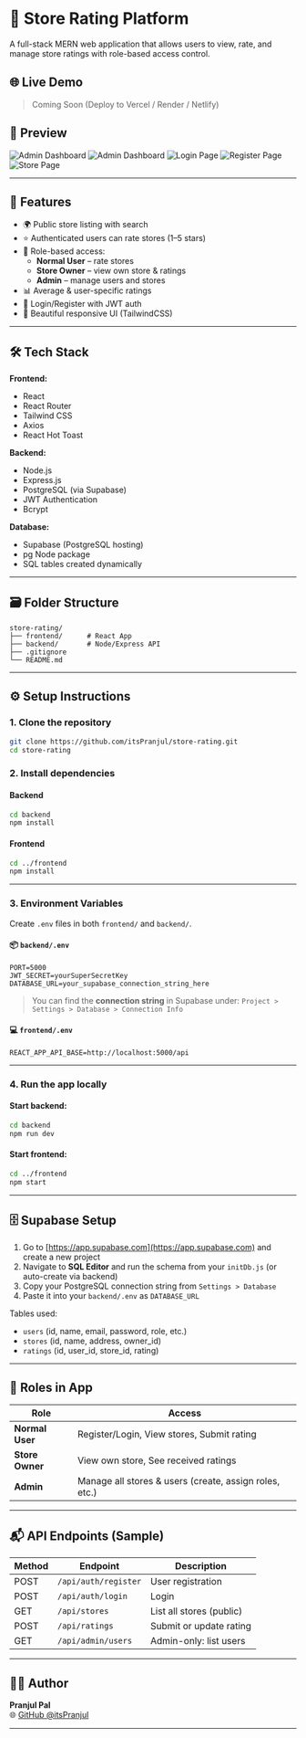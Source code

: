 # 🏪 Store Rating Platform

A full-stack MERN web application that allows users to view, rate, and manage store ratings with role-based access control.

## 🌐 Live Demo

> Coming Soon (Deploy to Vercel / Render / Netlify)

## 📸 Preview

![Admin Dashboard](./assets/AdminDashboard1.png)
![Admin Dashboard](./assets/AdminDashboard2.png)
![Login Page](./assets/LoginPage.png)
![Register Page](./assets/RegisterPage.png)
![Store Page](./assets/StorePage.png)
<!-- Replace or remove if not available -->

---

## 🚀 Features

- 🌍 Public store listing with search
- ⭐ Authenticated users can rate stores (1–5 stars)
- 🔐 Role-based access:
  - **Normal User** – rate stores
  - **Store Owner** – view own store & ratings
  - **Admin** – manage users and stores
- 📊 Average & user-specific ratings
- 🧾 Login/Register with JWT auth
- 💅 Beautiful responsive UI (TailwindCSS)

---

## 🛠 Tech Stack

**Frontend:**
- React
- React Router
- Tailwind CSS
- Axios
- React Hot Toast

**Backend:**
- Node.js
- Express.js
- PostgreSQL (via Supabase)
- JWT Authentication
- Bcrypt

**Database:**
- Supabase (PostgreSQL hosting)
- pg Node package
- SQL tables created dynamically

---

## 🗃️ Folder Structure

```
store-rating/
├── frontend/      # React App
├── backend/       # Node/Express API
├── .gitignore
└── README.md
```

---

## ⚙️ Setup Instructions

### 1. Clone the repository

```bash
git clone https://github.com/itsPranjul/store-rating.git
cd store-rating
```

### 2. Install dependencies

#### Backend
```bash
cd backend
npm install
```

#### Frontend
```bash
cd ../frontend
npm install
```

---

### 3. Environment Variables

Create `.env` files in both `frontend/` and `backend/`.

#### 📦 `backend/.env`
```env
PORT=5000
JWT_SECRET=yourSuperSecretKey
DATABASE_URL=your_supabase_connection_string_here
```

> You can find the **connection string** in Supabase under:
> `Project > Settings > Database > Connection Info`

#### 💻 `frontend/.env`
```env
REACT_APP_API_BASE=http://localhost:5000/api
```

---

### 4. Run the app locally

#### Start backend:
```bash
cd backend
npm run dev
```

#### Start frontend:
```bash
cd ../frontend
npm start
```

---

## 🗄️ Supabase Setup

1. Go to [https://app.supabase.com](https://app.supabase.com) and create a new project
2. Navigate to **SQL Editor** and run the schema from your `initDb.js` (or auto-create via backend)
3. Copy your PostgreSQL connection string from `Settings > Database`
4. Paste it into your `backend/.env` as `DATABASE_URL`

Tables used:
- `users` (id, name, email, password, role, etc.)
- `stores` (id, name, address, owner_id)
- `ratings` (id, user_id, store_id, rating)

---

## 🔐 Roles in App

| Role            | Access                                                   |
|-----------------|----------------------------------------------------------|
| **Normal User** | Register/Login, View stores, Submit rating               |
| **Store Owner** | View own store, See received ratings                     |
| **Admin**       | Manage all stores & users (create, assign roles, etc.)   |

---

## 📬 API Endpoints (Sample)

| Method | Endpoint              | Description                    |
|--------|-----------------------|--------------------------------|
| POST   | `/api/auth/register`  | User registration              |
| POST   | `/api/auth/login`     | Login                          |
| GET    | `/api/stores`         | List all stores (public)       |
| POST   | `/api/ratings`        | Submit or update rating        |
| GET    | `/api/admin/users`    | Admin-only: list users         |

---

## 👨‍💻 Author

**Pranjul Pal**  
🌐 [GitHub @itsPranjul](https://github.com/itsPranjul)

---

